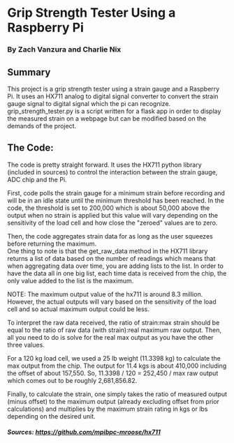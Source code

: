 # Grip Strength Tester Using a Raspberry Pi  
### By Zach Vanzura and Charlie Nix

## Summary
This project is a grip strength tester using a strain gauge and a Raspberry Pi. 
It uses an HX711 analog to digital signal converter to convert the strain gauge signal to digital signal which the pi can recognize. 
grip_strength_tester.py is a script written for a flask app in order to display the measured strain on a webpage but can be modified based on the demands of the project.

## The Code:
The code is pretty straight forward. It uses the HX711 python library (included in sources) to control the interaction between the strain gauge, ADC chip and the Pi.  

First, code polls the strain gauge for a minimum strain before recording and will be in an idle state until the minimum threshold has been reached. In the code, the threshold is set to 200,000 which is about 50,000 above the output when no strain is applied but this value will vary depending on the sensitivity of the load cell and how close the "zeroed" values are to zero.  

Then, the code aggregates strain data for as long as the user squeezes before returning the maximum.  
One thing to note is that the get_raw_data method in the HX711 library returns a list of data based on the number of readings which means that when aggregating data over time, you are adding lists to the list. In order to have the data all in one big list, each time data is received from the chip, the only value added to the list is the maximum. 


NOTE: The maximum output value of the hx711 is around 8.3 million. However, the actual outputs will vary based on the sensitivity of the load cell and so actual maximum output could be less.  

To interpret the raw data received, the ratio of strain:max strain should be equal to the ratio of raw data (with strain):real maximum raw output. Then, all you need to do is solve for the real max output as you have the other three values.

For a 120 kg load cell, we used a 25 lb weight (11.3398 kg) to calculate the max output from the chip.
The output for 11.4 kgs is about 410,000 including the offset of about 157,550. So,
11.3398 / 120 = 252,450 / max raw output which comes out to be roughly 2,681,856.82.

Finally, to calculate the strain, one simply takes the ratio of measured output (minus offset) to the maximum output (already excluding offset from prior calculations) 
and multiplies by the maximum strain rating in kgs or lbs depending on the desired unit.

##### Sources: https://github.com/mpibpc-mroose/hx711
